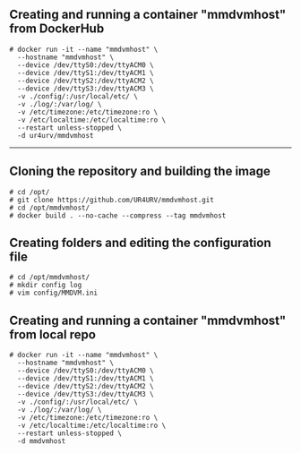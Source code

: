## Creating and running a container "mmdvmhost" from DockerHub
```
# docker run -it --name "mmdvmhost" \
  --hostname "mmdvmhost" \
  --device /dev/ttyS0:/dev/ttyACM0 \
  --device /dev/ttyS1:/dev/ttyACM1 \
  --device /dev/ttyS2:/dev/ttyACM2 \
  --device /dev/ttyS3:/dev/ttyACM3 \
  -v ./config/:/usr/local/etc/ \
  -v ./log/:/var/log/ \
  -v /etc/timezone:/etc/timezone:ro \
  -v /etc/localtime:/etc/localtime:ro \
  --restart unless-stopped \
  -d ur4urv/mmdvmhost
```

---
## Cloning the repository and building the image
```
# cd /opt/
# git clone https://github.com/UR4URV/mmdvmhost.git
# cd /opt/mmdvmhost/
# docker build . --no-cache --compress --tag mmdvmhost
```

## Creating folders and editing the configuration file
```
# cd /opt/mmdvmhost/
# mkdir config log
# vim config/MMDVM.ini
```

## Creating and running a container "mmdvmhost" from local repo
```
# docker run -it --name "mmdvmhost" \
  --hostname "mmdvmhost" \
  --device /dev/ttyS0:/dev/ttyACM0 \
  --device /dev/ttyS1:/dev/ttyACM1 \
  --device /dev/ttyS2:/dev/ttyACM2 \
  --device /dev/ttyS3:/dev/ttyACM3 \
  -v ./config/:/usr/local/etc/ \
  -v ./log/:/var/log/ \
  -v /etc/timezone:/etc/timezone:ro \
  -v /etc/localtime:/etc/localtime:ro \
  --restart unless-stopped \
  -d mmdvmhost
```

